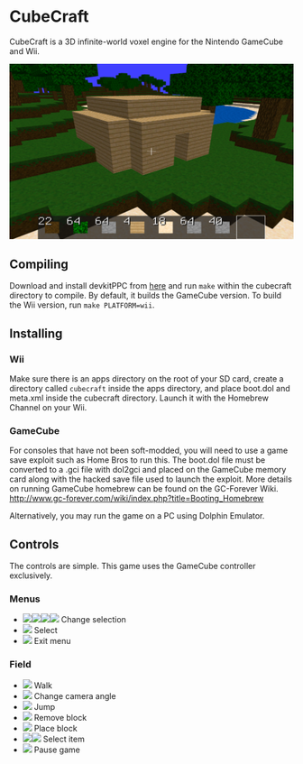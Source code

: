 # CubeCraft
CubeCraft is a 3D infinite-world voxel engine for the Nintendo GameCube and Wii.

![Screenshot](https://raw.githubusercontent.com/Goatinator/cubecraft/master/screenshots/00000000-1.png)

## Compiling
Download and install devkitPPC from [here](https://sourceforge.net/projects/devkitpro/) and run `make` within the cubecraft directory to compile. By default, it builds the GameCube version. To build the Wii version, run `make PLATFORM=wii`.

## Installing

### Wii
Make sure there is an apps directory on the root of your SD card, create a directory called `cubecraft` inside the apps directory, and place boot.dol and meta.xml inside the cubecraft directory. Launch it with the Homebrew Channel on your Wii.

### GameCube
For consoles that have not been soft-modded, you will need to use a game save exploit such as Home Bros to run this. The boot.dol file must be converted to a .gci file with dol2gci and placed on the GameCube memory card along with the hacked save file used to launch the exploit. More details on running GameCube homebrew can be found on the GC-Forever Wiki. <http://www.gc-forever.com/wiki/index.php?title=Booting_Homebrew>

Alternatively, you may run the game on a PC using Dolphin Emulator.

## Controls
The controls are simple. This game uses the GameCube controller exclusively.

### Menus
* <img src=http://www.ssbwiki.com/images/e/e0/ButtonIcon-GCN-Control_Stick-U.png width=50><img src=http://www.ssbwiki.com/images/0/0a/ButtonIcon-GCN-Control_Stick-D.png width=50><img src=http://www.ssbwiki.com/images/5/5a/ButtonIcon-GCN-D-Pad-U.png width=50><img src=http://www.ssbwiki.com/images/5/50/ButtonIcon-GCN-D-Pad-D.png width=50> Change selection
* <img src=http://www.ssbwiki.com/images/4/46/ButtonIcon-GCN-A.png width=50> Select
* <img src=http://www.ssbwiki.com/images/9/9f/ButtonIcon-GCN-B.png width=50> Exit menu

### Field
* <img src=http://www.ssbwiki.com/images/c/c4/ButtonIcon-GCN-Control_Stick.png width=50> Walk
* <img src=http://www.ssbwiki.com/images/1/13/ButtonIcon-GCN-C-Stick.png width=50> Change camera angle
* <img src=http://www.ssbwiki.com/images/4/46/ButtonIcon-GCN-A.png width=50> Jump
* <img src=http://www.ssbwiki.com/images/9/9f/ButtonIcon-GCN-B.png width=50> Remove block
* <img src=http://www.ssbwiki.com/images/4/48/ButtonIcon-GCN-Y.png width=50> Place block
* <img src=http://www.ssbwiki.com/images/0/08/ButtonIcon-GCN-D-Pad-L.png width=50><img src=http://www.ssbwiki.com/images/4/47/ButtonIcon-GCN-D-Pad-R.png width=50> Select item
* <img src=http://www.ssbwiki.com/images/b/b7/ButtonIcon-GCN-Start-Pause.png width=50> Pause game
